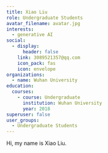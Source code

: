 ```yaml
---
title: Xiao Liu
role: Undergraduate Students
avatar_filename: avatar.jpg
interests:
  - generative AI
social:
  - display:
      header: false
    link: 3089521357@qq.com
    icon_pack: fas
    icon: envelope
organizations:
  - name: Wuhan University
education:
  courses:
    - course: Undergraduate
      institution: Wuhan University
      year: 2018
superuser: false
user_groups:
  - Undergraduate Students
---
```

<!--StartFragment-->

Hi, my name is Xiao Liu.

<!--EndFragment-->